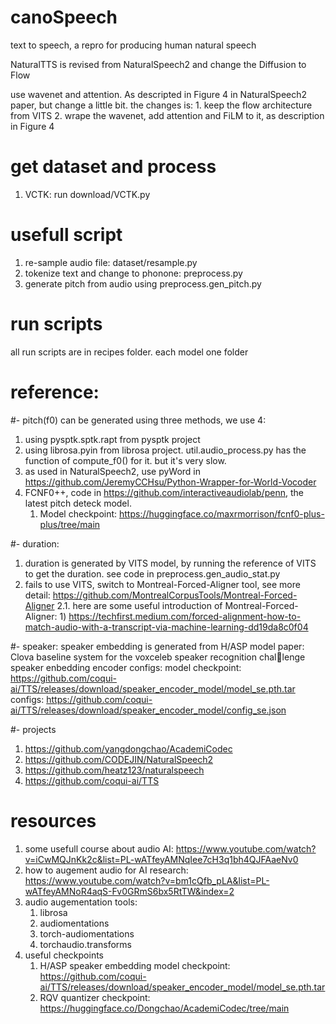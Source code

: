 # canoSpeech
text to speech, a repro for producing human natural speech

NaturalTTS is revised from NaturalSpeech2 and change the Diffusion to Flow

use wavenet and attention. As descripted in Figure 4 in NaturalSpeech2 paper, but change a little bit. 
    the changes is: 
        1. keep the flow architecture from VITS
        2. wrape the wavenet, add attention and FiLM to it, as description in Figure 4

# get dataset and process
1. VCTK: run download/VCTK.py

# usefull script
1. re-sample audio file: dataset/resample.py
2. tokenize text and change to phonone: preprocess.py
3. generate pitch from audio using preprocess.gen_pitch.py

# run scripts
all run scripts are in recipes folder. each model one folder

# reference:
#- pitch(f0)
can be generated using three methods, we use 4:
1. using pysptk.sptk.rapt from pysptk project
2. using librosa.pyin from librosa project. util.audio_process.py has the function of compute_f0() for it. but it's very slow.
3. as used in NaturalSpeech2, use pyWord in https://github.com/JeremyCCHsu/Python-Wrapper-for-World-Vocoder 
4. FCNF0++, code in https://github.com/interactiveaudiolab/penn, the latest pitch deteck model. 
   1. Model checkpoint: https://huggingface.co/maxrmorrison/fcnf0-plus-plus/tree/main 

#- duration:
1. duration is generated by VITS model, by running the reference of VITS to get the duration. see code in preprocess.gen_audio_stat.py
2. fails to use VITS, switch to Montreal-Forced-Aligner tool, see more detail: https://github.com/MontrealCorpusTools/Montreal-Forced-Aligner
    2.1. here are some useful introduction of Montreal-Forced-Aligner:
        1) https://techfirst.medium.com/forced-alignment-how-to-match-audio-with-a-transcript-via-machine-learning-dd19da8c0f04

#- speaker:
speaker embedding is generated from  H/ASP model
paper:  Clova baseline system for the voxceleb speaker recognition challenge
speaker enbedding encoder configs:
    model checkpoint: https://github.com/coqui-ai/TTS/releases/download/speaker_encoder_model/model_se.pth.tar
    configs: https://github.com/coqui-ai/TTS/releases/download/speaker_encoder_model/config_se.json 

#- projects
1. https://github.com/yangdongchao/AcademiCodec 
2. https://github.com/CODEJIN/NaturalSpeech2 
3. https://github.com/heatz123/naturalspeech 
4. https://github.com/coqui-ai/TTS  

# resources
1. some usefull course about audio AI: https://www.youtube.com/watch?v=iCwMQJnKk2c&list=PL-wATfeyAMNqIee7cH3q1bh4QJFAaeNv0 
2. how to augement audio for AI research: https://www.youtube.com/watch?v=bm1cQfb_pLA&list=PL-wATfeyAMNoR4aqS-Fv0GRmS6bx5RtTW&index=2 
3. audio augementation tools:
   1. librosa
   2. audiomentations
   3. torch-audiomentations
   4. torchaudio.transforms
4. useful checkpoints
   1. H/ASP speaker embedding model checkpoint: https://github.com/coqui-ai/TTS/releases/download/speaker_encoder_model/model_se.pth.tar
   2. RQV quantizer checkpoint: https://huggingface.co/Dongchao/AcademiCodec/tree/main
   
   

